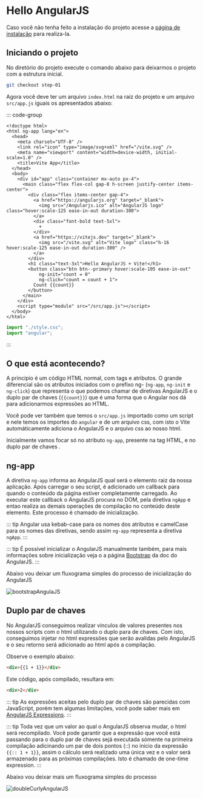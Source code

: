 ﻿# Hello AngularJS

Caso você não tenha feito a instalação do projeto acesse a [página de instalação](/install) para realiza-la.

## Iniciando o projeto

No diretório do projeto execute o comando abaixo para deixarmos o projeto com a estrutura inicial.

```bash
git checkout step-01
```

Agora você deve ter um arquivo `index.html` na raiz do projeto e um arquivo `src/app.js` iguais os apresentados abaixo:

::: code-group

```html{2,25-27,31} [index.html]
<!doctype html>
<html ng-app lang="en">
  <head>
    <meta charset="UTF-8" />
    <link rel="icon" type="image/svg+xml" href="/vite.svg" />
    <meta name="viewport" content="width=device-width, initial-scale=1.0" />
    <title>Vite App</title>
  </head>
  <body>
    <div id="app" class="container mx-auto px-4">
      <main class="flex flex-col gap-8 h-screen justify-center items-center">
        <div class="flex items-center gap-4">
          <a href="https://angularjs.org" target="_blank">
            <img src="/Angularjs.ico" alt="AngularJS logo" class="hover:scale-125 ease-in-out duration-300">
          </a>
          <div class="font-bold text-5xl">
            +
          </div>
          <a href="https://vitejs.dev" target="_blank">
            <img src="/vite.svg" alt="Vite logo" class="h-16 hover:scale-125 ease-in-out duration-300" />
          </a>
        </div>
        <h1 class="text-3xl">Hello AngularJS + Vite!</h1>
        <button class="btn btn--primary hover:scale-105 ease-in-out"
            ng-init="count = 0"
            ng-click="count = count + 1">
          Count {{count}}
        </button>
      </main>
    </div>
    <script type="module" src="/src/app.js"></script>
  </body>
</html>
```

```js [app.js]
import "./style.css";
import "angular";
```

:::

## O que está acontecendo?

A princípio é um código HTML  normal, com tags e atributos. O grande diferencial são os atributos iniciados com o prefixo ng- (`ng-app`, `ng-init` e `ng-click`) que representa o que podemos chamar de diretivas AngularJS e o duplo par de chaves (<span v-pre>`{{count}}`</span>) que é uma forma que o Angular nos dá para adicionarmos expressões ao HTML.

Você pode ver também que temos o `src/app.js` importado como um script e nele temos os importes do `angular` e de um arquivo css, com isto o Vite automáticamente adiciona o AngularJS e o arquivo css ao nosso html.

Inicialmente vamos focar só no atributo `ng-app`, presente na tag HTML, e no duplo par de chaves .

## ng-app

A diretiva `ng-app` informa ao AngularJS qual será o elemento raiz da nossa aplicação. Após carregar o seu script, é adicionado um callback para quando o conteúdo da página estiver completamente carregado. Ao executar este callback o AngularJS procura no DOM, pela diretiva `ngApp` e entao realiza as demais operações de compilação no conteúdo deste elemento. Este processo é chamado de inicialização.

::: tip
Angular usa kebab-case para os nomes dos atributos e camelCase para os nomes das diretivas, sendo assim `ng-app` representa a diretiva `ngApp`.
:::

::: tip
É possível inicializar o AngularJS manualmente também, para mais informações sobre inicialização veja o a página [Bootstrap](https://docs.angularjs.org/guide/bootstrap) da doc do AngularJS.
:::

Abaixo vou deixar um fluxograma simples do processo de inicialização do AngularJS

![bootstrapAngulaJS](/img/bootstrapAngulaJS.svg)

## Duplo par de chaves

No AngularJS conseguimos realizar vinculos de valores presentes nos nossos scripts com o html utilizando o duplo para de chaves.
Com isto, conseguimos injetar no html expressões que serão avalidas pelo AngularJS e o seu retorno será adicionado ao html após a compilação.

Observe o exemplo abaixo:

```html
<div>{{1 + 1}}</div>
```

Este código, após compilado, resultara em:

```html
<div>2</div>
```

::: tip
As expressões aceitas pelo duplo par de chaves são parecidas com JavaScript, porém tem algumas limitações, você pode saber mais em [AngularJS Expressions](https://docs.angularjs.org/guide/expression).
:::

::: tip
Toda vez que um valor ao qual o AngularJS observa mudar, o html será recompilado. Você pode garantir que a expressão 
que você está passando para o duplo par de chaves sejá executada sómente na primeira compilação adicinando um par de dois pontos (\:\:) no inicio da expressão
<span v-pre>`{{:: 1 + 1}}`</span>, assim o cálculo será realizado uma única vez e o valor será armazenado para as próximas compilações.
Isto é chamado de one-time expression.
:::

Abaixo vou deixar mais um fluxograma simples do processo

![doubleCurlyAngularJS](/img/doubleCurlyAngularJS.svg)